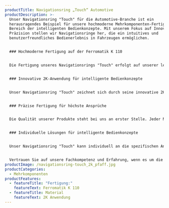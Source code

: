 ```yaml
---
productTitle: Navigationsring „Touch“ Automotive
productDescription: >-
  Unser Navigationsring "Touch" für die Automotive-Branche ist ein
  herausragendes Beispiel für unsere hochmoderne Mehrkomponenten-Fertigung im
  Bereich der intelligenten Bedienkonzepte. Mit unserem Fokus auf Innovation und
  Präzision stellen wir Navigationsringe her, die ein intuitives und
  benutzerfreundliches Bedienerlebnis in Fahrzeugen ermöglichen.


  ### Hochmoderne Fertigung auf der Ferromatik K 110


  Die Fertigung unseres Navigationsrings "Touch" erfolgt auf unserer leistungsstarken Ferromatik K 110 Spritzgießmaschine. Mit ihrer fortschrittlichen Mehrkomponenten-Technologie sind wir in der Lage, den Navigationsring aus verschiedenen Materialien herzustellen und diese nahtlos miteinander zu verbinden. Die präzise Verarbeitung gewährleistet eine exakte Funktionalität des Navigationsrings und sorgt für eine intuitive Bedienung im Fahrzeug.


  ### Innovative 2K-Anwendung für intelligente Bedienkonzepte


  Unser Navigationsring "Touch" zeichnet sich durch seine innovative 2K-Anwendung aus. Die Kombination von verschiedenen Materialien ermöglicht eine haptische Rückmeldung und intuitive Interaktion mit dem Navigationssystem im Fahrzeug. Der "Touch"-Aspekt des Rings eröffnet dem Fahrer eine neue Dimension der Bedienung und erlaubt eine einfache und komfortable Navigation durch Menüs und Einstellungen.


  ### Präzise Fertigung für höchste Ansprüche


  Die Qualität unserer Produkte steht bei uns an erster Stelle. Jeder Navigationsring "Touch" unterliegt einer strengen Qualitätskontrolle, um sicherzustellen, dass er den hohen Anforderungen der Automotive-Branche gerecht wird. Unsere hochmoderne Fertigungstechnologie und unser erfahrenes Team gewährleisten, dass wir Navigationsringe von höchster Präzision und Qualität liefern.


  ### Individuelle Lösungen für intelligente Bedienkonzepte


  Unser Navigationsring "Touch" kann individuell an die spezifischen Anforderungen und Bedürfnisse unserer Kunden angepasst werden. Gemeinsam mit Ihnen entwickeln wir maßgeschneiderte Lösungen, die eine optimale Integration in Ihr Navigationssystem ermöglichen. Ihre Zufriedenheit und der Mehrwert für die Endnutzer stehen im Mittelpunkt unserer Arbeit.


  Vertrauen Sie auf unsere Fachkompetenz und Erfahrung, wenn es um die Fertigung von innovativen Navigationsringen für die Automotive-Branche geht. Unsere Präzision und unser Streben nach Spitzenleistungen machen uns zu einem verlässlichen Partner für intelligente Bedienkonzepte in Fahrzeugen.
productImage: /navigationsring-touch_2k_pfaff.jpg
productCategories:
  - Mehrkomponenten
productFeatures:
  - featureTitle: "Fertigung:"
    featureText: Ferromatik K 110
  - featureTitle: Material
    featureText: 2﻿K Anwendung
---
```

